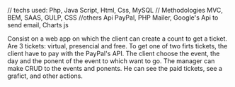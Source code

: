 // techs used:
Php, Java Script, Html, Css, MySQL
// Methodologies
MVC, BEM, SAAS, GULP, CSS
//others
Api PayPal, PHP Mailer, Google's Api to send email, Charts js

Consist on a web app on which the client can create a count to  get a ticket. Are 3 tickets: virtual, presencial and free. To get one of two firts tickets, the client have to pay with the PayPal's API.
The client choose the event, the day and the ponent of the event to which want to go.
The manager can make CRUD to the events and ponents. He can see the paid tickets, see a grafict, and other actions.
